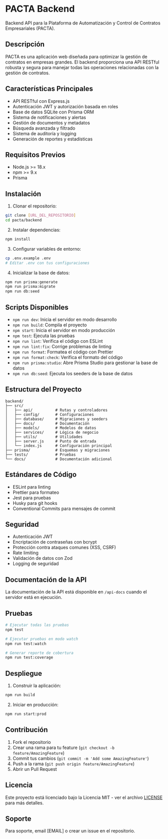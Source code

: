 # PACTA Backend

Backend API para la Plataforma de Automatización y Control de Contratos Empresariales (PACTA).

## Descripción

PACTA es una aplicación web diseñada para optimizar la gestión de contratos en empresas grandes. El backend proporciona una API RESTful robusta y segura para manejar todas las operaciones relacionadas con la gestión de contratos.

## Características Principales

- API RESTful con Express.js
- Autenticación JWT y autorización basada en roles
- Base de datos SQLite con Prisma ORM
- Sistema de notificaciones y alertas
- Gestión de documentos y metadatos
- Búsqueda avanzada y filtrado
- Sistema de auditoría y logging
- Generación de reportes y estadísticas

## Requisitos Previos

- Node.js >= 18.x
- npm >= 9.x
- Prisma

## Instalación

1. Clonar el repositorio:

```bash
git clone [URL_DEL_REPOSITORIO]
cd pacta/backend
```

2. Instalar dependencias:

```bash
npm install
```

3. Configurar variables de entorno:

```bash
cp .env.example .env
# Editar .env con tus configuraciones
```

4. Inicializar la base de datos:

```bash
npm run prisma:generate
npm run prisma:migrate
npm run db:seed
```

## Scripts Disponibles

- `npm run dev`: Inicia el servidor en modo desarrollo
- `npm run build`: Compila el proyecto
- `npm start`: Inicia el servidor en modo producción
- `npm test`: Ejecuta las pruebas
- `npm run lint`: Verifica el código con ESLint
- `npm run lint:fix`: Corrige problemas de linting
- `npm run format`: Formatea el código con Prettier
- `npm run format:check`: Verifica el formato del código
- `npm run prisma:studio`: Abre Prisma Studio para gestionar la base de datos
- `npm run db:seed`: Ejecuta los seeders de la base de datos

## Estructura del Proyecto

```
backend/
├── src/
│   ├── api/          # Rutas y controladores
│   ├── config/       # Configuraciones
│   ├── database/     # Migraciones y seeders
│   ├── docs/         # Documentación
│   ├── models/       # Modelos de datos
│   ├── services/     # Lógica de negocio
│   ├── utils/        # Utilidades
│   ├── server.js     # Punto de entrada
│   └── index.js      # Configuración principal
├── prisma/           # Esquemas y migraciones
├── tests/            # Pruebas
└── docs/             # Documentación adicional
```

## Estándares de Código

- ESLint para linting
- Prettier para formateo
- Jest para pruebas
- Husky para git hooks
- Conventional Commits para mensajes de commit

## Seguridad

- Autenticación JWT
- Encriptación de contraseñas con bcrypt
- Protección contra ataques comunes (XSS, CSRF)
- Rate limiting
- Validación de datos con Zod
- Logging de seguridad

## Documentación de la API

La documentación de la API está disponible en `/api-docs` cuando el servidor está en ejecución.

## Pruebas

```bash
# Ejecutar todas las pruebas
npm test

# Ejecutar pruebas en modo watch
npm run test:watch

# Generar reporte de cobertura
npm run test:coverage
```

## Despliegue

1. Construir la aplicación:

```bash
npm run build
```

2. Iniciar en producción:

```bash
npm run start:prod
```

## Contribución

1. Fork el repositorio
2. Crear una rama para tu feature (`git checkout -b feature/AmazingFeature`)
3. Commit tus cambios (`git commit -m 'Add some AmazingFeature'`)
4. Push a la rama (`git push origin feature/AmazingFeature`)
5. Abrir un Pull Request

## Licencia

Este proyecto está licenciado bajo la Licencia MIT - ver el archivo [LICENSE](LICENSE) para más detalles.

## Soporte

Para soporte, email [EMAIL] o crear un issue en el repositorio.
